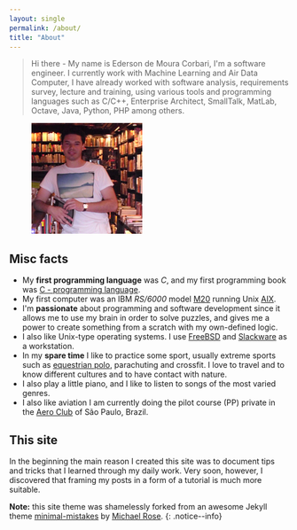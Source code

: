 ```yaml
---
layout: single
permalink: /about/
title: "About"
---
```


> Hi there - My name is Ederson de Moura Corbari, I'm a software engineer. I currently work with Machine Learning and Air Data Computer, I have already worked with software analysis, requirements survey, lecture and training, using various tools and programming languages such as C/C++, Enterprise Architect, SmallTalk, MatLab, Octave, Java, Python, PHP among others.

<figure>
    <a href="/assets/images/profile.png"><img src="/assets/images/profile.png"></a>
</figure>

## Misc facts

* My **first programming language** was *C*, and my first programming book was [C - programming language](https://www.amazon.com/Programming-Language-2nd-Brian-Kernighan/dp/0131103628). 
* My first computer was an IBM *RS/6000* model [M20](https://en.wikipedia.org/wiki/RS/6000) running Unix [AIX](https://en.wikipedia.org/wiki/IBM_AIX).
* I'm **passionate** about programming and software development since it allows me to use my brain in order to solve puzzles, and gives me a power to create something from a scratch with my own-defined logic.
* I also like Unix-type operating systems. I use [FreeBSD](https://www.freebsd.org/) and [Slackware](http://www.slackware.com) as a workstation.
* In my **spare time** I like to practice some sport, usually extreme sports such as [equestrian polo](https://polocontacts.com/members/edersonmoura/media/), parachuting and crossfit. I love to travel and to know different cultures and to have contact with nature.
* I also play a little piano, and I like to listen to songs of the most varied genres.
* I also like aviation I am currently doing the pilot course (PP) private in the [Aero Club](http://aeroclubesp.com.br/) of S&atilde;o Paulo, Brazil.
## This site

In the beginning the main reason I created this site was to document tips and tricks that I learned through my daily work. Very soon, however, I discovered that framing my posts in a form of a tutorial is much more suitable.

**Note:** this site theme was shamelessly forked from an awesome Jekyll theme [minimal-mistakes](https://github.com/mmistakes/minimal-mistakes/) by [Michael Rose](https://mademistakes.com/).
{: .notice--info}
